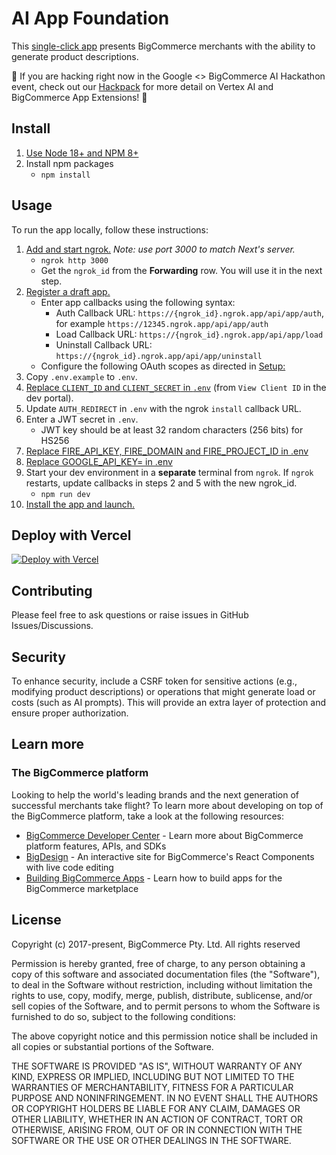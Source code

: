 # AI App Foundation

This [single-click app](https://developer.bigcommerce.com/api-docs/apps/guide/types) presents BigCommerce merchants with the ability to generate product descriptions.

:star2: If you are hacking right now in the Google <> BigCommerce AI Hackathon event, check out our [Hackpack](https://developer.bigcommerce.com/big-ai-hackathon-2023/welcome) for more detail on Vertex AI and BigCommerce App Extensions! :star2:

## Install

1. [Use Node 18+ and NPM 8+](https://docs.npmjs.com/downloading-and-installing-node-js-and-npm#checking-your-version-of-npm-and-node-js)
2. Install npm packages
   - `npm install`

## Usage

To run the app locally, follow these instructions:

1. [Add and start ngrok.](https://ngrok.com/download) _Note: use port 3000 to
   match Next's server._
   - `ngrok http 3000`
   - Get the `ngrok_id` from the **Forwarding** row. You will use it in the next step.
2. [Register a draft app.](https://developer.bigcommerce.com/docs/3ef776e175eda-big-commerce-apps-quick-start#register-the-app)
   - Enter app callbacks using the following syntax:
     - Auth Callback URL: `https://{ngrok_id}.ngrok.app/api/app/auth`, for example `https://12345.ngrok.app/api/app/auth`
     - Load Callback URL: `https://{ngrok_id}.ngrok.app/api/app/load`
     - Uninstall Callback URL: `https://{ngrok_id}.ngrok.app/api/app/uninstall`
   - Configure the following OAuth scopes as directed in [Setup:](https://developer.bigcommerce.com/app-extensions/guide#setup)
3. Copy `.env.example` to `.env`.
4. [Replace `CLIENT_ID` and `CLIENT_SECRET` in `.env`](https://devtools.bigcommerce.com/my/apps)
   (from `View Client ID` in the dev portal).
5. Update `AUTH_REDIRECT` in `.env` with the ngrok `install` callback URL.
6. Enter a JWT secret in `.env`.
   - JWT key should be at least 32 random characters (256 bits) for HS256
7. [Replace FIRE_API_KEY, FIRE_DOMAIN and FIRE_PROJECT_ID in .env](<[https://console.firebase.google.com](https://developer.bigcommerce.com/api-docs/apps/tutorials/build-a-nextjs-sample-app/step-3-integrate#set-up-firebase-database)>)
8. [Replace GOOGLE_API_KEY= in .env](https://cloud.google.com/docs/authentication/api-keys)
9. Start your dev environment in a **separate** terminal from `ngrok`. If
   `ngrok` restarts, update callbacks in steps 2 and 5 with the new ngrok_id.
   - `npm run dev`
10. [Install the app and launch.](https://developer.bigcommerce.com/docs/3ef776e175eda-big-commerce-apps-quick-start#install-the-app)

## Deploy with Vercel

[![Deploy with Vercel](https://vercel.com/button)](https://vercel.com/new/clone?repository-url=https%3A%2F%2Fgithub.com%2Fbigcommerce%2Fai-app-foundation&env=CLIENT_ID,CLIENT_SECRET,APP_ORIGIN,AUTH_CALLBACK,JWT_KEY,FIRE_API_KEY,FIRE_DOMAIN,FIRE_PROJECT_ID,GOOGLE_API_KEY&envDescription=Doc%20for%20setting%20up%20ENV%20Variable&envLink=https%3A%2F%2Fdeveloper.bigcommerce.com%2Fapi-docs%2Fapps%2Ftutorials%2Fbuild-a-nextjs-sample-app%2Fstep-3-integrate%23set-up-firebase-database&project-name=ai-app-foundation&repository-name=ai-app-foundation)

## Contributing

Please feel free to ask questions or raise issues in GitHub Issues/Discussions.

## Security

To enhance security, include a CSRF token for sensitive actions (e.g., modifying product descriptions) or operations that might generate load or costs (such as AI prompts). This will provide an extra layer of protection and ensure proper authorization.

## Learn more

### The BigCommerce platform

Looking to help the world's leading brands and the next generation of successful merchants take flight? To learn more about developing on top of the BigCommerce platform, take a look at the following resources:

- [BigCommerce Developer Center](https://developer.bigcommerce.com/) - Learn more about BigCommerce platform features, APIs, and SDKs
- [BigDesign](https://developer.bigcommerce.com/api-docs/apps/guide/ui) - An interactive site for BigCommerce's React Components with live code editing
- [Building BigCommerce Apps](https://developer.bigcommerce.com/api-docs/apps/guide/intro) - Learn how to build apps for the BigCommerce marketplace

## License

Copyright (c) 2017-present, BigCommerce Pty. Ltd. All rights reserved

Permission is hereby granted, free of charge, to any person obtaining a copy of this software and associated
documentation files (the "Software"), to deal in the Software without restriction, including without limitation the
rights to use, copy, modify, merge, publish, distribute, sublicense, and/or sell copies of the Software, and to permit
persons to whom the Software is furnished to do so, subject to the following conditions:

The above copyright notice and this permission notice shall be included in all copies or substantial portions of the
Software.

THE SOFTWARE IS PROVIDED "AS IS", WITHOUT WARRANTY OF ANY KIND, EXPRESS OR IMPLIED, INCLUDING BUT NOT LIMITED TO THE
WARRANTIES OF MERCHANTABILITY, FITNESS FOR A PARTICULAR PURPOSE AND NONINFRINGEMENT. IN NO EVENT SHALL THE AUTHORS OR
COPYRIGHT HOLDERS BE LIABLE FOR ANY CLAIM, DAMAGES OR OTHER LIABILITY, WHETHER IN AN ACTION OF CONTRACT, TORT OR
OTHERWISE, ARISING FROM, OUT OF OR IN CONNECTION WITH THE SOFTWARE OR THE USE OR OTHER DEALINGS IN THE SOFTWARE.

